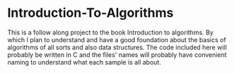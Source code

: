 # Introduction-To-Algorithms
This is a follow along project to the book Introduction to algorithms. By which I plan to understand and have a good foundation about the basics of algorithms of all sorts and also data structures.
The code included here will probably be written in C and the files' names will probably have convenient naming to understand what each sample is all about.
